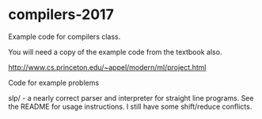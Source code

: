 # compilers-2017
Example code for compilers class.

You will need a copy of the example code from the textbook also.

http://www.cs.princeton.edu/~appel/modern/ml/project.html

Code for example problems

 slp/ - a nearly correct parser and interpreter for straight line programs.
 See the README for usage instructions. I still have some shift/reduce
 conflicts.
